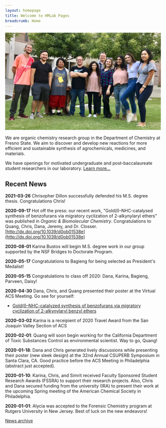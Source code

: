 ```yaml
---
layout: homepage
title: Welcome to HMLab Pages
breadcrumb: Home
---
```

<!-- Be careful. Image extension is case sensitive. -->
<img src="/img/hmlab-photo-2019.JPG" />

<p class="lead">We are organic chemistry research group in the Department of Chemistry at Fresno State. We aim to discover and develop new reactions for more efficient and sustainable synthesis of agrochemicals, medicines, and materials.</p>

<p class="lead">We have openings for motivated undergraduate and post-baccalaureate student researchers in our laboratory. <a href="/research/opportunities/">Learn more…</a></p>

## Recent News

<!-- **2021-03-31** Good luck to group alumni Dana Lichtenstein and Bagieng Keophimphone on their new journey with the UCSF SJV Medical Program.  -->

**2021-03-26** Chrisopher Dillon successfully defended his M.S. degree thesis. Congratulations Chris!

**2020-09-17** Hot off the press: our recent work, "Gold(I)–NHC-catalysed synthesis of benzofurans via migratory cyclization of 2-alkynylaryl ethers" was published in _Organic & Biomolecular Chemistry_. Congratulations to Quang, Chris, Dana, Jeremy, and Dr. Closser. [http://dx.doi.org/10.1039/d0ob01538e](http://dx.doi.org/10.1039/d0ob01538e)

**2020-08-01** Karina Bustos will begin M.S. degree work in our group supported by the NSF Bridges to Doctorate Program.

**2020-05-17** Congratulations to Bagieng for being selected as President's Medalist!

**2020-05-15** Congratulations to class off 2020: Dana, Karina, Bagieng, Parveen, Daisy!

**2020-04-30** Dana, Chris, and Quang presented their poster at the Virtual ACS Meeting. Go see for yourself: 

* [Gold(I)–NHC-catalyzed synthesis of benzofurans via migratory cyclization of 2-alkynylaryl benzyl ethers](https://www.morressier.com/article/goldinhccatalyzed-synthesis-benzofurans-via-migratory-cyclization-2alkynylaryl-benzyl-ethers/5e73d6ce139645f83c22a1a5)

**2020-03-02** Karina is a receipient of 2020 Travel Award from the San Joaquin Valley Section of ACS

**2020-02-01**: Quang will soon begin working for the California Department of Toxic Substances Control as environmental scientist. Way to go, Quang!

**2020-01-18**: Dana and Chris generated lively discussions while presenting their poster (new sleek design) at the 32nd Annual CSUPERB Symposium in Santa Clara, CA. Good practice before the ACS Meeting in Philadelphia (abstract just accepted). 

**2020-01-10**: Karina, Chris, and Simrit received Faculty Sponsored Student Research Awards (FSSRA) to support their research projects. Also, Chris and Dana secured funding from the university (IRA) to present their work at the upcoming Spring meeting of the American Chemical Society in Philadelphia.

**2020-01-01**: Alycia was accepted to the Forensic Chemistry program at Rutgers University in New Jersey. Best of luck on the new endeavors!


[News archive](/archive)
